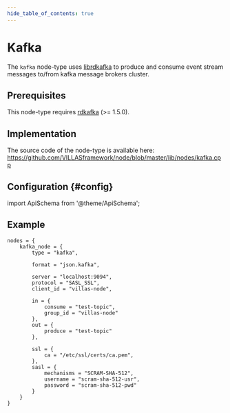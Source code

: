 ```yaml
---
hide_table_of_contents: true
---
```


# Kafka

The `kafka` node-type uses [librdkafka](https://github.com/edenhill/librdkafka) to produce and consume event stream messages to/from kafka message brokers cluster.

## Prerequisites

This node-type requires [rdkafka](https://github.com/edenhill/librdkafka) (>= 1.5.0).

## Implementation

The source code of the node-type is available here:
https://github.com/VILLASframework/node/blob/master/lib/nodes/kafka.cpp

## Configuration {#config}

import ApiSchema from '@theme/ApiSchema';

<ApiSchema id="node" example pointer="#/components/schemas/kafka" />

## Example

``` url="external/node/etc/examples/nodes/kafka.conf" title="node/etc/examples/nodes/kafka.conf"
nodes = {
	kafka_node = {
		type = "kafka",
		
		format = "json.kafka",

		server = "localhost:9094",
		protocol = "SASL_SSL",
		client_id = "villas-node",

		in = {
			consume = "test-topic",
			group_id = "villas-node"
		},
		out = {
			produce = "test-topic"
		},

		ssl = {
			ca = "/etc/ssl/certs/ca.pem",
		},
		sasl = {
			mechanisms = "SCRAM-SHA-512",
			username = "scram-sha-512-usr",
			password = "scram-sha-512-pwd"
		}
	}
}
```
